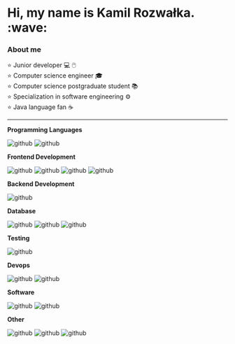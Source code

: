 <h1>Hi, my name is Kamil Rozwałka. :wave:</h1> 

<h3>About me</h3>  

:star: Junior developer  :computer: :computer_mouse: <br>
:star: Computer science engineer :mortar_board:   <br>
:star: Computer science postgraduate student :books:     <br>
:star: Specialization in software engineering :gear:    <br>
:star: Java language fan :coffee:      <br>

---

**Programming Languages**

![github](https://img.shields.io/badge/Java-ec2025?style=for-the-badge&logo=oracle&logoColor=white)
![github](https://img.shields.io/badge/TypeScript-2d79c7?style=for-the-badge&logo=typescript&logoColor=white)

**Frontend Development**

![github](https://img.shields.io/badge/Angular-dd0330?style=for-the-badge&logo=angular&logoColor=white)
![github](https://img.shields.io/badge/CSS-214ce5?style=for-the-badge&logo=css3&logoColor=white)
![github](https://img.shields.io/badge/SASS-cd669a?style=for-the-badge&logo=sass&logoColor=white)
![github](https://img.shields.io/badge/HTML-e44d26?style=for-the-badge&logo=html5&logoColor=white)

**Backend Development** 

![github](https://img.shields.io/badge/Spring-6db33f?style=for-the-badge&logo=spring&logoColor=white)

**Database**
 
![github](https://img.shields.io/badge/Oracle-c74634?style=for-the-badge&logo=oracle&logoColor=white)
![github](https://img.shields.io/badge/MySQL-4479a1?style=for-the-badge&logo=mysql&logoColor=white)
![github](https://img.shields.io/badge/MariaDB-003545?style=for-the-badge&logo=mariadb&logoColor=white)

**Testing**

![github](https://img.shields.io/badge/Selenium-00b400?style=for-the-badge&logo=selenium&logoColor=white)

**Devops**

![github](https://img.shields.io/badge/Docker-2497ed?style=for-the-badge&logo=docker&logoColor=white)
![github](https://img.shields.io/badge/travisCI-B22222?style=for-the-badge&logo=travis&logoColor=white)


**Software**

![github](https://img.shields.io/badge/Postman-fd6c35?style=for-the-badge&logo=postman&logoColor=white) 
![github](https://img.shields.io/badge/Jira-0d65df?style=for-the-badge&logo=jira&logoColor=white)

**Other** 

![github](https://img.shields.io/badge/Git-f05033?style=for-the-badge&logo=git&logoColor=white)
![github](https://img.shields.io/badge/Maven-852279?style=for-the-badge&logo=maven&logoColor=white)
![github](https://img.shields.io/badge/Arduino-00989d?style=for-the-badge&logo=arduino&logoColor=white)
